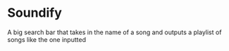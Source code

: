 # Soundify
A big search bar that takes in the name of a song and outputs a playlist of songs like the one inputted
